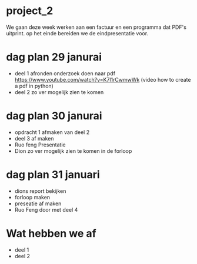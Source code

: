 # project_2
We gaan deze week werken aan een factuur en een programma dat PDF's uitprint. op het einde bereiden we de eindpresentatie voor.

# dag plan 29 janurai
- deel 1 afronden onderzoek doen naar pdf
  https://www.youtube.com/watch?v=K7l1rCwmwWk (video how to create a pdf in python)
- deel 2 zo ver mogelijk zien te komen
# dag plan 30 janurai
- opdracht 1 afmaken van deel 2
- deel 3 af maken
- Ruo feng Presentatie
- Dion zo ver mogelijk zien te komen in de forloop

# dag plan 31 januari
- dions report bekijken
-  forloop maken
-  preseatie af maken
-  Ruo Feng door met deel 4

# Wat hebben we af
- deel 1
- deel 2
